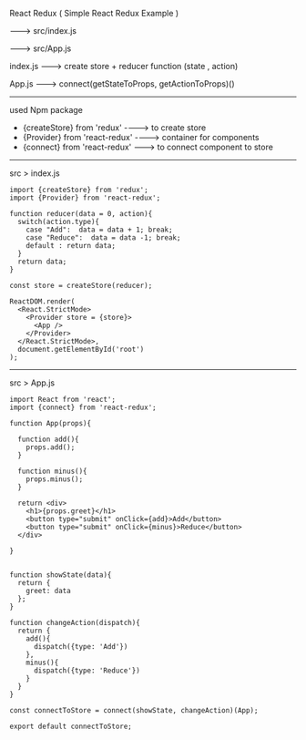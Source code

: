React Redux ( Simple React Redux Example )

---> src/index.js 

---> src/App.js



index.js ---> create store + reducer function (state , action)

App.js ---> connect(getStateToProps, getActionToProps)()

*******************************

used Npm package 
- {createStore} from 'redux' ----> to create store
- {Provider} from 'react-redux' ----> container for components
- {connect} from 'react-redux' ---> to connect component to store

********************************

src > index.js

```
import {createStore} from 'redux';
import {Provider} from 'react-redux';

function reducer(data = 0, action){
  switch(action.type){
    case "Add":  data = data + 1; break;   
    case "Reduce":  data = data -1; break;
    default : return data;
  }
  return data;
}

const store = createStore(reducer);

ReactDOM.render(
  <React.StrictMode>
    <Provider store = {store}>   
      <App />     
    </Provider> 
  </React.StrictMode>,
  document.getElementById('root')
);
```

********************************

src > App.js

```
import React from 'react';
import {connect} from 'react-redux';

function App(props){

  function add(){
    props.add();
  }

  function minus(){
    props.minus();
  }

  return <div>
    <h1>{props.greet}</h1>
    <button type="submit" onClick={add}>Add</button>
    <button type="submit" onClick={minus}>Reduce</button>
  </div>
  
}


function showState(data){
  return {
    greet: data
  };
}

function changeAction(dispatch){
  return {
    add(){
      dispatch({type: 'Add'})
    },
    minus(){
      dispatch({type: 'Reduce'})
    }
  }
}

const connectToStore = connect(showState, changeAction)(App);

export default connectToStore;
```

